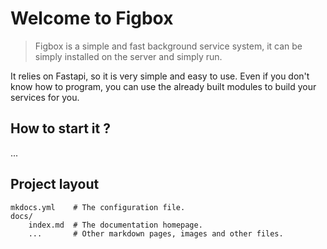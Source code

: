 # Welcome to Figbox

> Figbox is a simple and fast background service system, it can be simply installed on the server and simply run.

It relies on Fastapi, so it is very simple and easy to use. Even if you don't know how to program, you can use the already built modules to build your services for you.

## How to start it ?

...

## Project layout

    mkdocs.yml    # The configuration file.
    docs/
        index.md  # The documentation homepage.
        ...       # Other markdown pages, images and other files.
